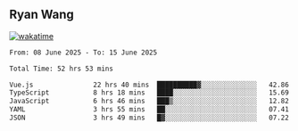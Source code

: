 ## Ryan Wang

[![wakatime](https://wakatime.com/badge/user/6f4ce45f-b03c-4eb3-b701-4b95e0885d94.svg)](https://wakatime.com/@6f4ce45f-b03c-4eb3-b701-4b95e0885d94)

<!--START_SECTION:waka-->

```txt
From: 08 June 2025 - To: 15 June 2025

Total Time: 52 hrs 53 mins

Vue.js               22 hrs 40 mins  ██████████▓░░░░░░░░░░░░░░   42.86 %
TypeScript           8 hrs 18 mins   ████░░░░░░░░░░░░░░░░░░░░░   15.69 %
JavaScript           6 hrs 46 mins   ███▒░░░░░░░░░░░░░░░░░░░░░   12.82 %
YAML                 3 hrs 55 mins   ██░░░░░░░░░░░░░░░░░░░░░░░   07.41 %
JSON                 3 hrs 49 mins   █▓░░░░░░░░░░░░░░░░░░░░░░░   07.22 %
```

<!--END_SECTION:waka-->
